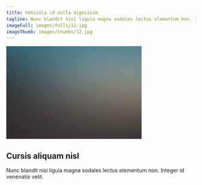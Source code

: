 ```yaml
---
title: Vehicula id nulla dignissim
tagline: Nunc blandit nisi ligula magna sodales lectus elementum non. Integer id venenatis velit.
imageFull: images/fulls/12.jpg
imageThumb: images/thumbs/12.jpg
---
```


<article class="thumb">
							<a href="images/fulls/05.jpg" class="image"><img src="images/thumbs/05.jpg" alt="" /></a>
							<h2>Cursis aliquam nisl</h2>
							<p>Nunc blandit nisi ligula magna sodales lectus elementum non. Integer id venenatis velit.</p>
						</article>
						